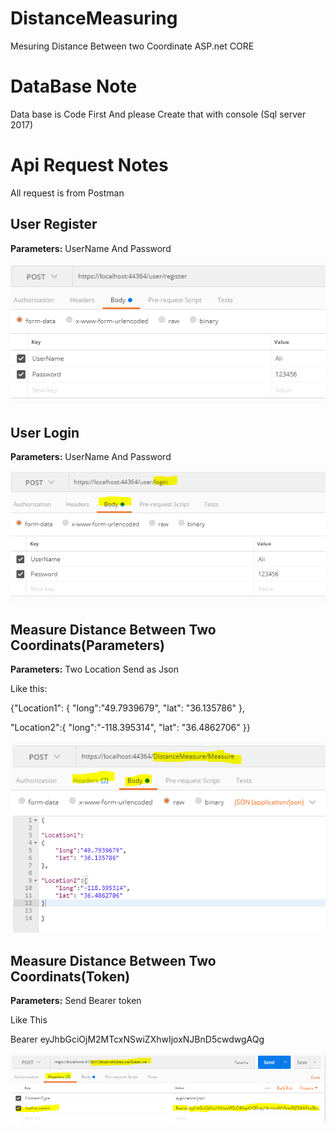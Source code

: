 # DistanceMeasuring
Mesuring Distance Between two Coordinate ASP.net  CORE

# DataBase Note
Data base is Code First And please Create that with console (Sql server 2017)



# Api Request Notes
All request is from Postman
## User Register
**Parameters:** UserName And Password

![Distance Between Two Coordinats](/userRegister.PNG)



## User Login
**Parameters:** UserName And Password

![Distance Between Two Coordinats](/userLogin.PNG)



## Measure Distance Between Two Coordinats(Parameters)
**Parameters:** Two Location Send as Json 

Like this:

{"Location1":
{
	"long":"49.7939679",
	"lat": "36.135786"
},

"Location2":{
	"long":"-118.395314",
	"lat": "36.4862706"
}}

![Distance Between Two Coordinats](/Mesuring.PNG)



## Measure Distance Between Two Coordinats(Token)
**Parameters:** Send Bearer token 

Like This

Bearer eyJhbGciOjM2MTcxNSwiZXhwIjoxNJBnD5cwdwgAQg

![Distance Between Two Coordinats](/Mesuring1.PNG)









